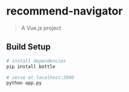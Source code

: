 # recommend-navigator

> A Vue.js project

## Build Setup

``` bash
# install dependencies
pip install bottle

# serve at localhost:3000
python app.py
